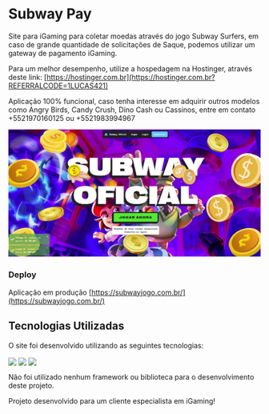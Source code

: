 # Subway Pay 

Site para iGaming para coletar moedas através do jogo Subway Surfers, em caso de grande quantidade de solicitações de Saque, podemos utilizar um gateway de pagamento iGaming.

Para um melhor desempenho, utilize a hospedagem na Hostinger, através deste link: [https://hostinger.com.br](https://hostinger.com.br?REFERRALCODE=1LUCAS421)

Aplicação 100% funcional, caso tenha interesse em adquirir outros modelos como Angry Birds, Candy Crush, Dino Cash ou Cassinos, entre em contato +5521970160125 ou +5521983994967

![Subway Pay](front_example2.jpg)

### Deploy
Aplicação em produção [https://subwayjogo.com.br/](https://subwayjogo.com.br/)

## Tecnologias Utilizadas

O site foi desenvolvido utilizando as seguintes tecnologias:

<div>
  <img align="center" src="https://img.shields.io/badge/HTML5-E34F26?style=for-the-badge&logo=html5&logoColor=white"/>
  <img align="center" src="https://img.shields.io/badge/CSS3-1572B6?style=for-the-badge&logo=css3&logoColor=white"/>
  <img align="center" src="https://img.shields.io/badge/JavaScript-F7DF1E?style=for-the-badge&logo=javascript&logoColor=black"/>
</div>

Não foi utilizado nenhum framework ou biblioteca para o desenvolvimento deste projeto.

Projeto desenvolvido para um cliente especialista em iGaming!

